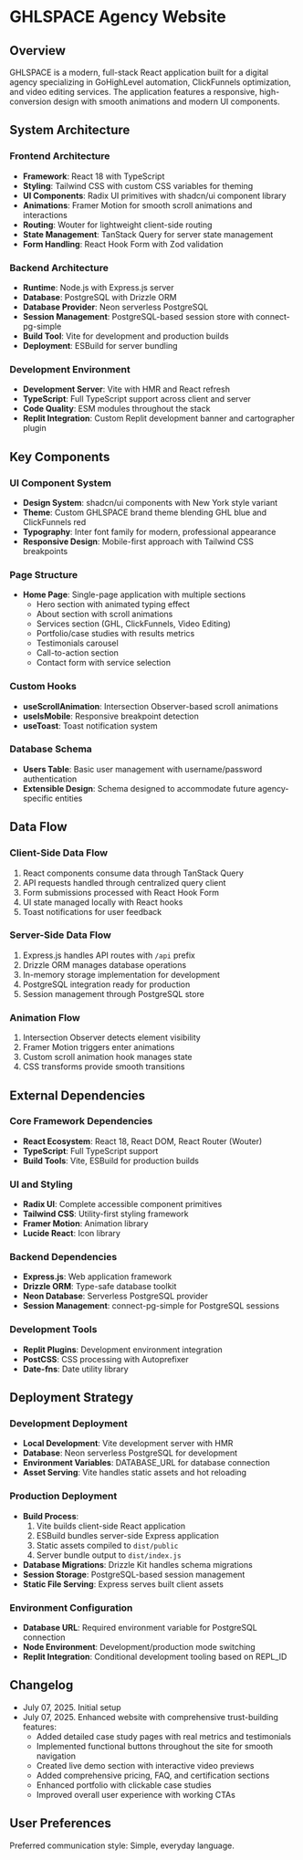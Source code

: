 # GHLSPACE Agency Website

## Overview

GHLSPACE is a modern, full-stack React application built for a digital agency specializing in GoHighLevel automation, ClickFunnels optimization, and video editing services. The application features a responsive, high-conversion design with smooth animations and modern UI components.

## System Architecture

### Frontend Architecture
- **Framework**: React 18 with TypeScript
- **Styling**: Tailwind CSS with custom CSS variables for theming
- **UI Components**: Radix UI primitives with shadcn/ui component library
- **Animations**: Framer Motion for smooth scroll animations and interactions
- **Routing**: Wouter for lightweight client-side routing
- **State Management**: TanStack Query for server state management
- **Form Handling**: React Hook Form with Zod validation

### Backend Architecture
- **Runtime**: Node.js with Express.js server
- **Database**: PostgreSQL with Drizzle ORM
- **Database Provider**: Neon serverless PostgreSQL
- **Session Management**: PostgreSQL-based session store with connect-pg-simple
- **Build Tool**: Vite for development and production builds
- **Deployment**: ESBuild for server bundling

### Development Environment
- **Development Server**: Vite with HMR and React refresh
- **TypeScript**: Full TypeScript support across client and server
- **Code Quality**: ESM modules throughout the stack
- **Replit Integration**: Custom Replit development banner and cartographer plugin

## Key Components

### UI Component System
- **Design System**: shadcn/ui components with New York style variant
- **Theme**: Custom GHLSPACE brand theme blending GHL blue and ClickFunnels red
- **Typography**: Inter font family for modern, professional appearance
- **Responsive Design**: Mobile-first approach with Tailwind CSS breakpoints

### Page Structure
- **Home Page**: Single-page application with multiple sections
  - Hero section with animated typing effect
  - About section with scroll animations
  - Services section (GHL, ClickFunnels, Video Editing)
  - Portfolio/case studies with results metrics
  - Testimonials carousel
  - Call-to-action section
  - Contact form with service selection

### Custom Hooks
- **useScrollAnimation**: Intersection Observer-based scroll animations
- **useIsMobile**: Responsive breakpoint detection
- **useToast**: Toast notification system

### Database Schema
- **Users Table**: Basic user management with username/password authentication
- **Extensible Design**: Schema designed to accommodate future agency-specific entities

## Data Flow

### Client-Side Data Flow
1. React components consume data through TanStack Query
2. API requests handled through centralized query client
3. Form submissions processed with React Hook Form
4. UI state managed locally with React hooks
5. Toast notifications for user feedback

### Server-Side Data Flow
1. Express.js handles API routes with `/api` prefix
2. Drizzle ORM manages database operations
3. In-memory storage implementation for development
4. PostgreSQL integration ready for production
5. Session management through PostgreSQL store

### Animation Flow
1. Intersection Observer detects element visibility
2. Framer Motion triggers enter animations
3. Custom scroll animation hook manages state
4. CSS transforms provide smooth transitions

## External Dependencies

### Core Framework Dependencies
- **React Ecosystem**: React 18, React DOM, React Router (Wouter)
- **TypeScript**: Full TypeScript support
- **Build Tools**: Vite, ESBuild for production builds

### UI and Styling
- **Radix UI**: Complete accessible component primitives
- **Tailwind CSS**: Utility-first styling framework
- **Framer Motion**: Animation library
- **Lucide React**: Icon library

### Backend Dependencies
- **Express.js**: Web application framework
- **Drizzle ORM**: Type-safe database toolkit
- **Neon Database**: Serverless PostgreSQL provider
- **Session Management**: connect-pg-simple for PostgreSQL sessions

### Development Tools
- **Replit Plugins**: Development environment integration
- **PostCSS**: CSS processing with Autoprefixer
- **Date-fns**: Date utility library

## Deployment Strategy

### Development Deployment
- **Local Development**: Vite development server with HMR
- **Database**: Neon serverless PostgreSQL for development
- **Environment Variables**: DATABASE_URL for database connection
- **Asset Serving**: Vite handles static assets and hot reloading

### Production Deployment
- **Build Process**: 
  1. Vite builds client-side React application
  2. ESBuild bundles server-side Express application
  3. Static assets compiled to `dist/public`
  4. Server bundle output to `dist/index.js`
- **Database Migrations**: Drizzle Kit handles schema migrations
- **Session Storage**: PostgreSQL-based session management
- **Static File Serving**: Express serves built client assets

### Environment Configuration
- **Database URL**: Required environment variable for PostgreSQL connection
- **Node Environment**: Development/production mode switching
- **Replit Integration**: Conditional development tooling based on REPL_ID

## Changelog

- July 07, 2025. Initial setup
- July 07, 2025. Enhanced website with comprehensive trust-building features:
  - Added detailed case study pages with real metrics and testimonials
  - Implemented functional buttons throughout the site for smooth navigation
  - Created live demo section with interactive video previews
  - Added comprehensive pricing, FAQ, and certification sections
  - Enhanced portfolio with clickable case studies
  - Improved overall user experience with working CTAs

## User Preferences

Preferred communication style: Simple, everyday language.